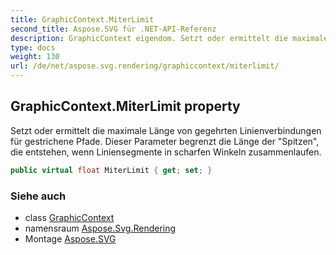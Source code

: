 ```yaml
---
title: GraphicContext.MiterLimit
second_title: Aspose.SVG für .NET-API-Referenz
description: GraphicContext eigendom. Setzt oder ermittelt die maximale Länge von gegehrten Linienverbindungen für gestrichene Pfade. Dieser Parameter begrenzt die Länge der Spitzen die entstehen wenn Liniensegmente in scharfen Winkeln zusammenlaufen.
type: docs
weight: 130
url: /de/net/aspose.svg.rendering/graphiccontext/miterlimit/
---
```

## GraphicContext.MiterLimit property

Setzt oder ermittelt die maximale Länge von gegehrten Linienverbindungen für gestrichene Pfade. Dieser Parameter begrenzt die Länge der "Spitzen", die entstehen, wenn Liniensegmente in scharfen Winkeln zusammenlaufen.

```csharp
public virtual float MiterLimit { get; set; }
```

### Siehe auch

* class [GraphicContext](../)
* namensraum [Aspose.Svg.Rendering](../../graphiccontext/)
* Montage [Aspose.SVG](../../../)


